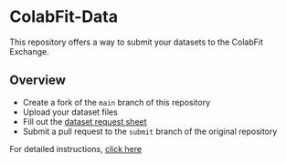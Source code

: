 # ColabFit-Data
This repository offers a way to submit your datasets to the ColabFit Exchange.  
  
## Overview  
  
* Create a fork of the `main` branch of this repository
* Upload your dataset files
* Fill out the [dataset request sheet](https://github.com/gpwolfe/colabfit-data/blob/main/CF_dataset_request.md)
* Submit a pull request to the `submit` branch of the original repository

For detailed instructions, [click here](https://github.com/gpwolfe/colabfit-data/blob/main/examples/instructions.md)
